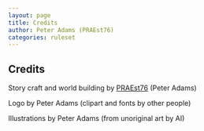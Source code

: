 ```yaml
---
layout: page
title: Credits
author: Peter Adams (PRAEst76)
categories: ruleset
---
```

## Credits

Story craft and world building by [PRAEst76](https://escapism.fi/PRAEst76) (Peter Adams)

Logo by Peter Adams (clipart and fonts by other people) 

Illustrations by Peter Adams (from unoriginal art by AI)

